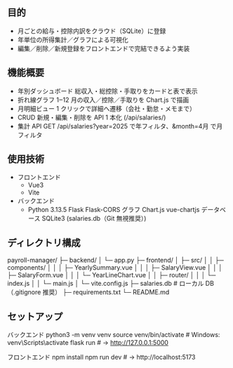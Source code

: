 ##   目的
 - ⽉ごとの給与・控除内訳をクラウド（SQLite）に登録
 - 年単位の所得集計／グラフによる可視化
 - 編集／削除／新規登録をフロントエンドで完結できるよう実装

##   機能概要
 - 年別ダッシュボード	総収入・総控除・手取りをカードと表で表示
 - 折れ線グラフ	1‒12 月の収入／控除／手取りを Chart.js で描画
 - 月明細ビュー	1 クリックで詳細へ遷移（会社・勤怠・メモまで）
 - CRUD	新規・編集・削除を API 1 本化 (/api/salaries/<id>)
 - 集計 API	GET /api/salaries?year=2025 で年フィルタ、&month=4月 で月フィルタ

##   使用技術
 - フロントエンド
    -  Vue3
    - Vite
 - バックエンド
    - Python 3.13.5
Flask
    Flask-CORS
グラフ
    Chart.js
    vue-chartjs
データベース
    SQLite3	(salaries.db（Git 無視推奨）)

##   ディレクトリ構成
payroll-manager/
├─ backend/
│  └─ app.py
├─ frontend/
│  ├─ src/
│  │   ├─ components/
│  │   │   ├─ YearlySummary.vue
│  │   │   ├─ SalaryView.vue
│  │   │   ├─ SalaryForm.vue
│  │   │   └─ YearLineChart.vue
│  │   ├─ router/
│  │   │   └─ index.js
│  │   └─ main.js
│  └─ vite.config.js
├─ salaries.db               # ローカル DB（.gitignore 推奨）
├─ requirements.txt
└─ README.md

##   セットアップ
バックエンド
python3 -m venv venv
source venv/bin/activate          # Windows: venv\Scripts\activate
flask run     # → http://127.0.0.1:5000

フロントエンド
npm install
npm run dev    # → http://localhost:5173